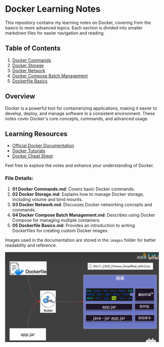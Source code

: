 # Docker Learning Notes

This repository contains my learning notes on Docker, covering from the basics to more advanced topics. Each section is divided into smaller markdown files for easier navigation and reading.

## Table of Contents

1. [Docker Commands](./01%20Docker%20Commands.md)
2. [Docker Storage](./02%20Docker%20Storage.md)
3. [Docker Network](./03%20Docker%20Network.md)
4. [Docker Compose Batch Management](./04%20Docker%20Compose%20Batch%20Management.md)
5. [Dockerfile Basics](./05%20Dockerfile%20Basics.md)

## Overview

Docker is a powerful tool for containerizing applications, making it easier to develop, deploy, and manage software in a consistent environment. These notes cover Docker's core concepts, commands, and advanced usage.

## Learning Resources

- [Official Docker Documentation](https://docs.docker.com/)
- [Docker Tutorials](https://www.docker.com/101-tutorial)
- [Docker Cheat Sheet](https://dockerlabs.collabnix.com/docker/cheatsheet/)

Feel free to explore the notes and enhance your understanding of Docker.

### File Details:

1. **01 Docker Commands.md**: Covers basic Docker commands.
2. **02 Docker Storage.md**: Explains how to manage Docker storage, including volume and bind mounts.
3. **03 Docker Network.md**: Discusses Docker networking concepts and commands.
4. **04 Docker Compose Batch Management.md**: Describes using Docker Compose for managing multiple containers.
5. **05 Dockerfile Basics.md**: Provides an introduction to writing Dockerfiles for creating custom Docker images.

Images used in the documentation are stored in the `images` folder for better readability and reference.

![Example Image](./images/Picture43.png)
